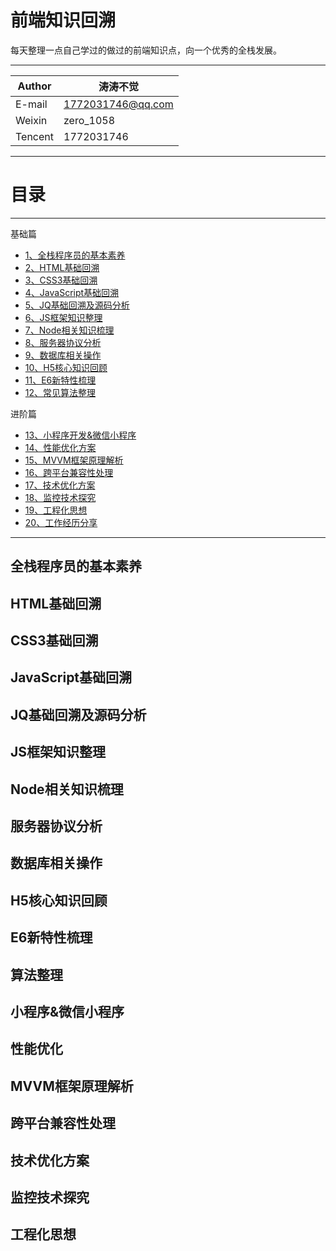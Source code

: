 前端知识回溯
===========================
每天整理一点自己学过的做过的前端知识点，向一个优秀的全栈发展。

****

|Author|涛涛不觉|
|---|---
|E-mail|1772031746@qq.com
|Weixin|zero_1058
|Tencent|1772031746


****
# 目录
------
基础篇

* [1、全栈程序员的基本素养](#全栈程序员的基本素养)
* [2、HTML基础回溯](#HTML基础回溯)
* [3、CSS3基础回溯](#CSS3基础回溯)
* [4、JavaScript基础回溯](#JavaScript基础回溯)
* [5、JQ基础回溯及源码分析](#JQ基础回溯及源码分析)
* [6、JS框架知识整理](#JS框架知识整理)
* [7、Node相关知识梳理](#Node相关知识梳理)
* [8、服务器协议分析](#服务器协议分析)
* [9、数据库相关操作](#数据库相关操作)
* [10、H5核心知识回顾](#H5核心知识回顾)
* [11、E6新特性梳理](#E6新特性梳理)
* [12、常见算法整理](#算法整理)

进阶篇
* [13、小程序开发&微信小程序](#小程序&微信小程序)
* [14、性能优化方案](#性能优化)
* [15、MVVM框架原理解析](#MVVM框架原理解析)
* [16、跨平台兼容性处理](#跨平台兼容性处理)
* [17、技术优化方案](#技术优化方案)
* [18、监控技术探究](#监控技术探究)
* [19、工程化思想](#工程化思想)
* [20、工作经历分享](#工作经历分享)

-------

## 全栈程序员的基本素养

## HTML基础回溯

## CSS3基础回溯

## JavaScript基础回溯

## JQ基础回溯及源码分析

## JS框架知识整理

## Node相关知识梳理

## 服务器协议分析

## 数据库相关操作

## H5核心知识回顾

## E6新特性梳理

## 算法整理

## 小程序&微信小程序

## 性能优化

## MVVM框架原理解析

## 跨平台兼容性处理

## 技术优化方案

## 监控技术探究

## 工程化思想
